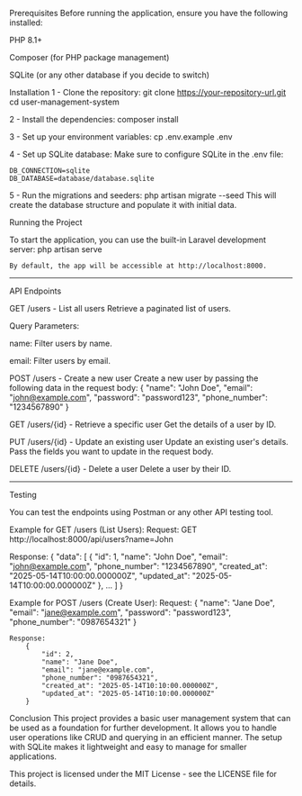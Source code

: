 Prerequisites
Before running the application, ensure you have the following installed:

PHP 8.1+

Composer (for PHP package management)

SQLite (or any other database if you decide to switch)

Installation
1 - Clone the repository:
    git clone https://your-repository-url.git
    cd user-management-system

2 - Install the dependencies:
    composer install

3 - Set up your environment variables:
    cp .env.example .env

4 - Set up SQLite database:
    Make sure to configure SQLite in the .env file:

    DB_CONNECTION=sqlite
    DB_DATABASE=database/database.sqlite

5 - Run the migrations and seeders:
    php artisan migrate --seed
    This will create the database structure and populate it with initial data.

Running the Project

To start the application, you can use the built-in Laravel development server:
    php artisan serve

    By default, the app will be accessible at http://localhost:8000.

--------------------------------------------------------------------
API Endpoints

GET /users - List all users
Retrieve a paginated list of users.

Query Parameters:

name: Filter users by name.

email: Filter users by email.


POST /users - Create a new user
Create a new user by passing the following data in the request body:
    {
        "name": "John Doe",
        "email": "john@example.com",
        "password": "password123",
        "phone_number": "1234567890"
    }

GET /users/{id} - Retrieve a specific user
Get the details of a user by ID.

PUT /users/{id} - Update an existing user
Update an existing user's details. Pass the fields you want to update in the request body.

DELETE /users/{id} - Delete a user
Delete a user by their ID.

----------------------------------------------------------------------
Testing

You can test the endpoints using Postman or any other API testing tool.

Example for GET /users (List Users):
Request:
    GET http://localhost:8000/api/users?name=John

Response:
    {
  "data": [
    {
      "id": 1,
      "name": "John Doe",
      "email": "john@example.com",
      "phone_number": "1234567890",
      "created_at": "2025-05-14T10:00:00.000000Z",
      "updated_at": "2025-05-14T10:00:00.000000Z"
    },
    ...
  ]
}


Example for POST /users (Create User):
Request:
    {
        "name": "Jane Doe",
        "email": "jane@example.com",
        "password": "password123",
        "phone_number": "0987654321"
    }

    Response:
        {
            "id": 2,
            "name": "Jane Doe",
            "email": "jane@example.com",
            "phone_number": "0987654321",
            "created_at": "2025-05-14T10:10:00.000000Z",
            "updated_at": "2025-05-14T10:10:00.000000Z"
        }

Conclusion
This project provides a basic user management system that can be used as a foundation for further development. It allows you to handle user operations like CRUD and querying in an efficient manner. The setup with SQLite makes it lightweight and easy to manage for smaller applications.

This project is licensed under the MIT License - see the LICENSE file for details.






